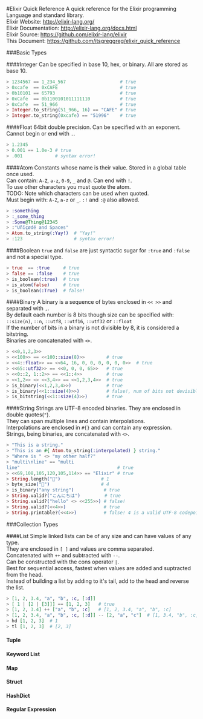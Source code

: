 #Elixir Quick Reference
A quick reference for the Elixir programming Language and standard library.<br>
Elixir Website: http://elixir-lang.org/<br>
Elixir Documentation: http://elixir-lang.org/docs.html<br>
Elixir Source: https://github.com/elixir-lang/elixir<br>
This Document: https://github.com/itsgreggreg/elixir_quick_reference<br>

###Basic Types

####Integer
Can be specified in base 10, hex, or binary. All are stored as base 10.

 ```elixir
 > 1234567 == 1_234_567                    # true
 > 0xcafe  == 0xCAFE                       # true
 > 0b10101 == 65793                        # true
 > 0xCafe  == 0b1100101011111110           # true
 > 0xCafe  == 51_966                       # true
 > Integer.to_string(51_966, 16) == "CAFE" # true
 > Integer.to_string(0xcafe) == "51996"    # true
 ```

####Float
64bit double precision. Can be specified with an exponent. Cannot begin or end with `.`.

```elixir
> 1.2345
> 0.001 == 1.0e-3 # true
> .001            # syntax error!
```

####Atom
Constants whose name is their value. Stored in a global table once used.<br>
Can contain: `A-Z`, `a-z`, `0-9`, `_` and `@`. Can end with `!`.<br>
To use other characters you must quote the atom.<br>
TODO: Note which characters can be used when quoted.<br>
Must begin with: `A-Z`, `a-z` or `_`. `:!` and `:@` also allowed.<br>

```elixir
> :something
> :_some_thing
> :Some@Thing@12345
> :"Üñîçødé and Spaces"
> Atom.to_string(:Yay!)  # "Yay!"
> :123                   # syntax error!
```

####Boolean
 `true` and `false` are just syntactic sugar for `:true` and `:false` and not a special type.
 
```elixir
> true  == :true     # true
> false == :false    # true
> is_boolean(:true)  # true
> is_atom(false)     # true
> is_boolean(:True)  # false!
```

####Binary
A binary is a sequence of bytes enclosed in `<< >>` and separated with `,`.<br>
By default each number is 8 bits though size can be specified with:<br>
`::size(n)`, `::n`, `::utf8`, `::utf16`, `::utf32` or `::float`<br>
If the number of bits in a binary is not divisible by 8, it is considered a bitstring.<br>
Binaries are concatenated with `<>`.
```elixir
> <<0,1,2,3>>
> <<100>> == <<100::size(8)>>        # true
> <<4::float>> == <<64, 16, 0, 0, 0, 0, 0, 0>>  # true
> <<65::utf32>> == <<0, 0, 0, 65>>   # true
> <<0::2, 1::2>> == <<1::4>>         # true
> <<1,2>> <> <<3,4>> == <<1,2,3,4>>  # true
> is_binary(<<1,2,3,4>>)             # true
> is_binary(<<1::size(4)>>)          # false!, num of bits not devisible by 8
> is_bitstring(<<1::size(4)>>)       # true
```

####String
Strings are UTF-8 encoded binaries. They are enclosed in double quotes(`"`).<br>
They can span multiple lines and contain interpolations.<br>
Interpolations are enclosed in `#{}` and can contain any expression.<br>
Strings, being binaries, are concatenated with `<>`.

```elixir
> "This is a string."
> "This is an #{ Atom.to_string(:interpolated) } string."
> "Where is " <> "my other half?"
> "multi\nline" == "multi
line"                                    # true
> <<69,108,105,120,105,114>> == "Elixir" # true
> String.length("🎩")               # 1
> byte_size("🎩")                   # 4
> is_binary("any string")           # true
> String.valid?("こんにちは")         # true
> String.valid?("hello" <> <<255>>) # false!
> String.valid?(<<4>>)              # true
> String.printable?(<<4>>)          # false! 4 is a valid UTF-8 codepoint, but is not printable.
```

###Collection Types

####List
Simple linked lists can be of any size and can have values of any type.<br>
They are enclosed in `[ ]` and values are comma separated.<br>
Concatenated with `++` and subtracted with `--`.<br>
Can be constructed with the cons operator `|`.<br>
Best for sequential access, fastest when values are added and suptracted from the head.<br>
Instead of building a list by adding to it's tail, add to the head and reverse the list.

```elixir
> [1, 2, 3.4, "a", "b", :c, [:d]]
> [ 1 | [2 | [3]]] == [1, 2, 3]   # true
> [1, 2, 3.4] ++ ["a", "b", :c]   # [1, 2, 3.4, "a", "b", :c]
> [1, 2, 3.4, "a", "b", :c, [:d]] -- [2, "a", "c"]  # [1, 3.4, "b", :c, [:d]]
> hd [1, 2, 3]  # 1
> tl [1, 2, 3]  # [2, 3]
```

#### Tuple

#### Keyword List

#### Map

#### Struct

#### HashDict

#### Regular Expression
